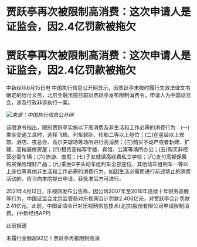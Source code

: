 # 贾跃亭再次被限制高消费：这次申请人是证监会，因2.4亿罚款被拖欠

# 贾跃亭再次被限制高消费：这次申请人是证监会，因2.4亿罚款被拖欠

中新经纬6月15日电
中国执行信息公开网显示，因贾跃亭未按时履行生效法律文书确定的给付义务，北京金融法院日前对贾跃亭发布限制消费令，申请人为中国证监会，涉及行政非诉执行一案。

![](https://inews.gtimg.com/om_bt/Ot4mNq9bpdlXBZ58H3PKZvFbWZntylEymf8iTJHAfAd0wAA/1000)_来源：中国执行信息公开网_

该限消令指出，限制贾跃亭实施以下高消费及非生活和工作必需的消费行为：(一)乘坐交通工具时，选择飞机、列车软卧、轮船二等以上舱位；(二)在星级以上宾馆、酒店、夜总会、高尔夫球场等场所进行高消费；(三)购买不动产或者新建、扩建、高档装修房屋；(四)租赁高档写字楼、宾馆、公寓等场所办公；(五)购买非经营必需车辆；(六)旅游、度假；(七)子女就读高收费私立学校；(八)支付高额保费购买保险理财产品；(九)乘坐G字头动车组列车全部座位、其他动车组列车一等以上座位等其他非生活和工作必需的消费行为。如因生活必需而进行前述禁止的消费活动的，应当向本院提出申请，获批准后方可进行。

2021年4月12日，乐视网发布公告称，因公司2007年至2016年连续十年财务造假等行为，中国证监会北京监管局对乐视网合计罚款2.406亿元，对贾跃亭合计罚款2.41亿元。此前，中国证监会已对乐视网信息技术(北京)股份有限公司申请限制消费。(中新经纬APP)

此前报道

未履行金额超92亿！贾跃亭再被限制高消

